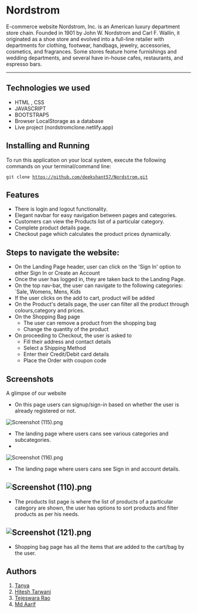 # Nordstrom
 E-commerce website
Nordstrom, Inc. is an American luxury department store chain. Founded in 1901 by John W. Nordstrom and Carl F. Wallin, it originated as a shoe store and evolved into a full-line retailer with departments for clothing, footwear, handbags, jewelry, accessories, cosmetics, and fragrances. Some stores feature home furnishings and wedding departments, and several have in-house cafes, restaurants, and espresso bars.

---

## Technologies we used
<!-- <hr> -->
- HTML , CSS
- JAVASCRIPT
- BOOTSTRAP5
- Browser LocalStorage as a database
- Live project (nordstromclone.netlify.app)

## Installing and Running
<!-- <hr> -->
To run this application on your local system, execute the following commands on your terminal/command line:
  
  <code>git clone https://github.com/deekshant57/Nordstrom.git</code>

## Features 
<!-- --- -->
- There is login and logout functionality.
- Elegant navbar for easy navigation between pages and categories.
- Customers can view the Products list of a particular category.
- Complete product details page.
- Checkout page which calculates the product prices dynamically.

## Steps to navigate the website:
<!-- <hr> -->
- On the Landing Page header, user can click on the 'Sign In' option to either Sign In or Create an Account
- Once the user has logged in, they are taken back to the Landing Page.
- On the top nav-bar, the user can navigate to the following categories: `Sale, Womens, Mens, Kids
- If the user clicks on the add to cart, product will be added
- On the Product's details page, the user can filter all the product through colours,category and prices.
- On the Shopping Bag page
  - The user can remove a product from the shopping bag
  - Change the quantity of the product
- On proceeding to Checkout, the user is asked to
  - Fill their address and contact details
  - Select a Shipping Method
  - Enter their Credit/Debit card details
  - Place the Order with coupon code

## Screenshots
<!-- --- -->
A glimpse of our website

- On this page users can signup/sign-in based on whether the user is already registered or not.

![Screenshot (115).png](https://miro.medium.com/max/4800/1*aS_Tiyf6ckAPSR7ouKkf5A.png)
- The landing page where users cans see various categories and subcategories.
- 
![Screenshot (116).png](https://miro.medium.com/max/1400/1*HYqWLyKEmYpg2cXOpnU2Ug.png)
- The landing page where users cans see Sign in and account details.


![Screenshot (110).png](https://miro.medium.com/max/1400/1*x5MMp4BvUkGGOaVWYh00hg.png)
---
- The products list page is where the list of products of a particular category are shown, the user has options to sort products and filter products as per his needs.



![Screenshot (121).png](https://miro.medium.com/max/1400/1*xZ5LbT7cJesassGleAjRNA.png)
---
- Shopping bag page has all the items that are added to the cart/bag by the user.



## Authors

  1. [Tanya](https://github.com/TanyaIndian) 
  2. [Hitesh Tarwani](https://github.com/hitesht4) 
  3. [Tejeswara Rao](https://github.com/epj23Azfqw) 
  4. [Md Aarif ](https://github.com/Aarif5435)
  
  
  
  

